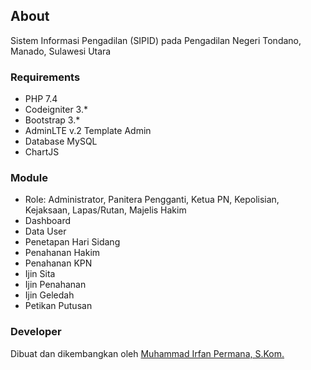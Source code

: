 ## About

Sistem Informasi Pengadilan (SIPID) pada Pengadilan Negeri Tondano, Manado, Sulawesi Utara

### Requirements
- PHP 7.4
- Codeigniter 3.*
- Bootstrap 3.*
- AdminLTE v.2 Template Admin
- Database MySQL
- ChartJS

### Module
- Role: Administrator, Panitera Pengganti, Ketua PN, Kepolisian, Kejaksaan, Lapas/Rutan, Majelis Hakim
- Dashboard 
- Data User
- Penetapan Hari Sidang
- Penahanan Hakim
- Penahanan KPN
- Ijin Sita
- Ijin Penahanan
- Ijin Geledah
- Petikan Putusan

### Developer

Dibuat dan dikembangkan oleh [Muhammad Irfan Permana, S.Kom.](https://wa.me/+6283140617623)
